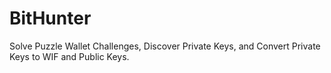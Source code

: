 # BitHunter
Solve Puzzle Wallet Challenges, Discover Private Keys, and Convert Private Keys to WIF and Public Keys.
